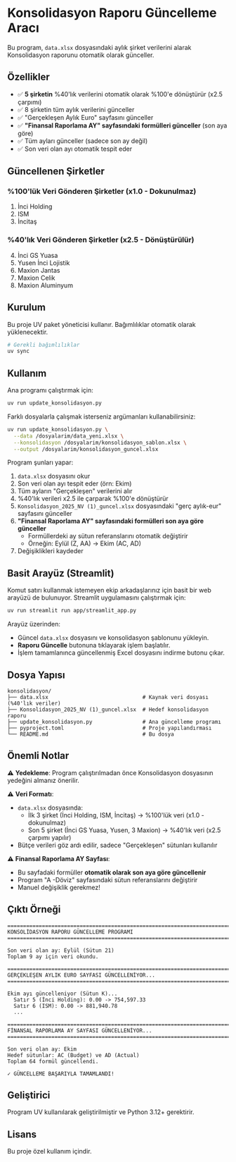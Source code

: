 # Konsolidasyon Raporu Güncelleme Aracı

Bu program, `data.xlsx` dosyasındaki aylık şirket verilerini alarak Konsolidasyon raporunu otomatik olarak günceller.

## Özellikler

- ✅ **5 şirketin** %40'lık verilerini otomatik olarak %100'e dönüştürür (x2.5 çarpımı)
- ✅ 8 şirketin tüm aylık verilerini günceller
- ✅ "Gerçekleşen Aylık Euro" sayfasını günceller
- ✅ **"Finansal Raporlama AY" sayfasındaki formülleri günceller** (son aya göre)
- ✅ Tüm ayları günceller (sadece son ay değil)
- ✅ Son veri olan ayı otomatik tespit eder

## Güncellenen Şirketler

### %100'lük Veri Gönderen Şirketler (x1.0 - Dokunulmaz)
1. İnci Holding
2. ISM
3. İncitaş

### %40'lık Veri Gönderen Şirketler (x2.5 - Dönüştürülür)
4. İnci GS Yuasa
5. Yusen İnci Lojistik
6. Maxion Jantas
7. Maxion Celik
8. Maxion Aluminyum

## Kurulum

Bu proje UV paket yöneticisi kullanır. Bağımlılıklar otomatik olarak yüklenecektir.

```bash
# Gerekli bağımlılıklar
uv sync
```

## Kullanım

Ana programı çalıştırmak için:

```bash
uv run update_konsolidasyon.py
```

Farklı dosyalarla çalışmak isterseniz argümanları kullanabilirsiniz:

```bash
uv run update_konsolidasyon.py \
  --data /dosyalarim/data_yeni.xlsx \
  --konsolidasyon /dosyalarim/konsolidasyon_sablon.xlsx \
  --output /dosyalarim/konsolidasyon_guncel.xlsx
```

Program şunları yapar:

1. `data.xlsx` dosyasını okur
2. Son veri olan ayı tespit eder (örn: Ekim)
3. Tüm ayların "Gerçekleşen" verilerini alır
4. %40'lık verileri x2.5 ile çarparak %100'e dönüştürür
5. `Konsolidasyon_2025_NV (1)_guncel.xlsx` dosyasındaki "gerç aylık-eur" sayfasını günceller
6. **"Finansal Raporlama AY" sayfasındaki formülleri son aya göre günceller**
   - Formüllerdeki ay sütun referanslarını otomatik değiştirir
   - Örneğin: Eylül (Z, AA) → Ekim (AC, AD)
7. Değişiklikleri kaydeder

## Basit Arayüz (Streamlit)

Komut satırı kullanmak istemeyen ekip arkadaşlarınız için basit bir web arayüzü de bulunuyor. Streamlit uygulamasını çalıştırmak için:

```bash
uv run streamlit run app/streamlit_app.py
```

Arayüz üzerinden:
- Güncel `data.xlsx` dosyasını ve konsolidasyon şablonunu yükleyin.
- **Raporu Güncelle** butonuna tıklayarak işlem başlatılır.
- İşlem tamamlanınca güncellenmiş Excel dosyasını indirme butonu çıkar.

## Dosya Yapısı

```
konsolidasyon/
├── data.xlsx                              # Kaynak veri dosyası (%40'lık veriler)
├── Konsolidasyon_2025_NV (1)_guncel.xlsx  # Hedef konsolidasyon raporu
├── update_konsolidasyon.py                # Ana güncelleme programı
├── pyproject.toml                         # Proje yapılandırması
└── README.md                              # Bu dosya
```

## Önemli Notlar

⚠️ **Yedekleme**: Program çalıştırılmadan önce Konsolidasyon dosyasının yedeğini almanız önerilir.

⚠️ **Veri Formatı**: 
- `data.xlsx` dosyasında:
  - İlk 3 şirket (İnci Holding, ISM, İncitaş) → %100'lük veri (x1.0 - dokunulmaz)
  - Son 5 şirket (İnci GS Yuasa, Yusen, 3 Maxion) → %40'lık veri (x2.5 çarpımı yapılır)
- Bütçe verileri göz ardı edilir, sadece "Gerçekleşen" sütunları kullanılır

⚠️ **Finansal Raporlama AY Sayfası**: 
- Bu sayfadaki formüller **otomatik olarak son aya göre güncellenir**
- Program "A -Döviz" sayfasındaki sütun referanslarını değiştirir
- Manuel değişiklik gerekmez!

## Çıktı Örneği

```
================================================================================
KONSOLİDASYON RAPORU GÜNCELLEME PROGRAMI
================================================================================

Son veri olan ay: Eylül (Sütun 21)
Toplam 9 ay için veri okundu.

================================================================================
GERÇEKLEŞEN AYLIK EURO SAYFASI GÜNCELLENİYOR...
================================================================================

Ekim ayı güncelleniyor (Sütun K)...
  Satır 5 (İnci Holding): 0.00 -> 754,597.33
  Satır 6 (ISM): 0.00 -> 881,940.78
  ...

================================================================================
FİNANSAL RAPORLAMA AY SAYFASI GÜNCELLENİYOR...
================================================================================

Son veri olan ay: Ekim
Hedef sütunlar: AC (Budget) ve AD (Actual)
Toplam 64 formül güncellendi.

✓ GÜNCELLEME BAŞARIYLA TAMAMLANDI!
```

## Geliştirici

Program UV kullanılarak geliştirilmiştir ve Python 3.12+ gerektirir.

## Lisans

Bu proje özel kullanım içindir.

